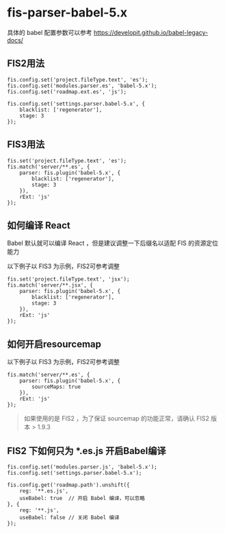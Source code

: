 fis-parser-babel-5.x
============================

具体的 babel 配置参数可以参考 https://developit.github.io/babel-legacy-docs/

## FIS2用法

```
fis.config.set('project.fileType.text', 'es');
fis.config.set('modules.parser.es', 'babel-5.x');
fis.config.set('roadmap.ext.es', 'js');

fis.config.set('settings.parser.babel-5.x', {
    blacklist: ['regenerator'],
    stage: 3
});
```


## FIS3用法

```
fis.set('project.fileType.text', 'es');
fis.match('server/**.es', {
    parser: fis.plugin('babel-5.x', {
        blacklist: ['regenerator'],
        stage: 3
    }),
    rExt: 'js'
});
```

## 如何编译 React

Babel 默认就可以编译 React ，但是建议调整一下后缀名以适配 FIS 的资源定位能力

以下例子以 FIS3 为示例，FIS2可参考调整

```
fis.set('project.fileType.text', 'jsx');
fis.match('server/**.jsx', {
    parser: fis.plugin('babel-5.x', {
        blacklist: ['regenerator'],
        stage: 3
    }),
    rExt: 'js'
});
```

## 如何开启resourcemap

以下例子以 FIS3 为示例，FIS2可参考调整

```
fis.match('server/**.es', {
    parser: fis.plugin('babel-5.x', {
        sourceMaps: true
    }),
    rExt: 'js'
});
```

> 如果使用的是 FIS2 ，为了保证 sourcemap 的功能正常，请确认 FIS2 版本 > 1.9.3

## FIS2 下如何只为 *.es.js 开启Babel编译

```
fis.config.set('modules.parser.js', 'babel-5.x');
fis.config.set('settings.parser.babel-5.x');

fis.config.get('roadmap.path').unshift({
    reg: '**.es.js',
    useBabel: true  // 开启 Babel 编译，可以忽略
}, {
    reg: '**.js',
    useBabel: false // 关闭 Babel 编译
});
```
